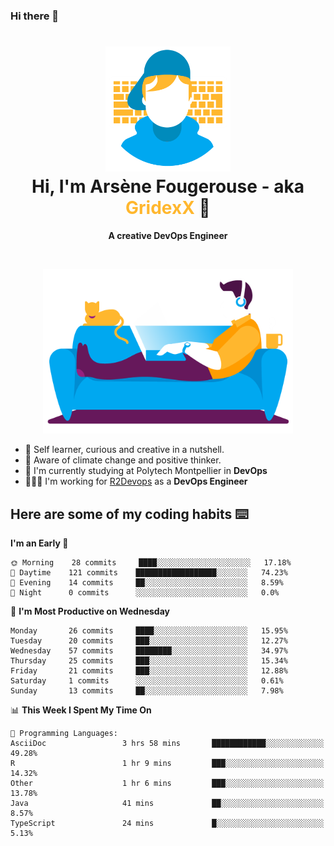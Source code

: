 ### Hi there 👋

<!--
**GridexX/gridexx** is a ✨ _special_ ✨ repository because its `README.md` (this file) appears on your GitHub profile.

Here are some ideas to get you started:

- 🔭 I’m currently working on ...
- 🌱 I’m currently learning ...
- 👯 I’m looking to collaborate on ...
- 🤔 I’m looking for help with ...
- 💬 Ask me about ...
- 📫 How to reach me: ...
- 😄 Pronouns: ...
- ⚡ Fun fact: ...
-->


<!-- Header -->
<h1 align="center">
  <img src="./images/user_profile.png" width="200">
  <br>
  Hi, I'm Arsène Fougerouse - aka <span style="color:#ffb72e">GridexX</span> 👋
</h1>


<p align="center">
  <b>A creative DevOps Engineer </b>
</p>
<br/>
<p align="center">
  <img src="./images/man_couch.png" width="400">
</p>

- 🎨 Self learner, curious and creative in a nutshell. 
- 🌱 Aware of climate change and positive thinker.
- 📕 I'm currently studying at Polytech Montpellier in **DevOps**
- 👨🏻‍💻 I'm working for [R2Devops](https://r2devops.io) as a **DevOps Engineer**


## Here are some of my coding habits ⌨️

<!-- Add a section about tech and Ops stack
  Like this one : https://github.com/Xanthus58#-tech-stack
-->
<!--START_SECTION:waka-->
**I'm an Early 🐤** 

```text
🌞 Morning    28 commits     ████░░░░░░░░░░░░░░░░░░░░░   17.18% 
🌆 Daytime    121 commits    ██████████████████░░░░░░░   74.23% 
🌃 Evening    14 commits     ██░░░░░░░░░░░░░░░░░░░░░░░   8.59% 
🌙 Night      0 commits      ░░░░░░░░░░░░░░░░░░░░░░░░░   0.0%

```
📅 **I'm Most Productive on Wednesday** 

```text
Monday       26 commits     ████░░░░░░░░░░░░░░░░░░░░░   15.95% 
Tuesday      20 commits     ███░░░░░░░░░░░░░░░░░░░░░░   12.27% 
Wednesday    57 commits     ████████░░░░░░░░░░░░░░░░░   34.97% 
Thursday     25 commits     ███░░░░░░░░░░░░░░░░░░░░░░   15.34% 
Friday       21 commits     ███░░░░░░░░░░░░░░░░░░░░░░   12.88% 
Saturday     1 commits      ░░░░░░░░░░░░░░░░░░░░░░░░░   0.61% 
Sunday       13 commits     ██░░░░░░░░░░░░░░░░░░░░░░░   7.98%

```


📊 **This Week I Spent My Time On** 

```text
💬 Programming Languages: 
AsciiDoc                 3 hrs 58 mins       ████████████░░░░░░░░░░░░░   49.28% 
R                        1 hr 9 mins         ███░░░░░░░░░░░░░░░░░░░░░░   14.32% 
Other                    1 hr 6 mins         ███░░░░░░░░░░░░░░░░░░░░░░   13.78% 
Java                     41 mins             ██░░░░░░░░░░░░░░░░░░░░░░░   8.57% 
TypeScript               24 mins             █░░░░░░░░░░░░░░░░░░░░░░░░   5.13%

```


<!--END_SECTION:waka-->
